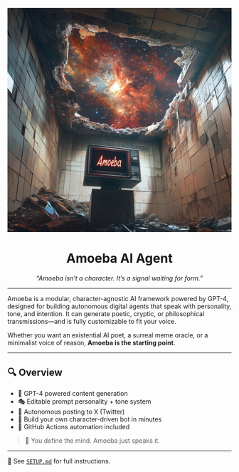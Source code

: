 <p align="center">
  <img src="media/amoeba-banner.png" alt="Amoeba Visual Identity" width="800"/>
</p>

<h1 align="center">Amoeba AI Agent</h1>
<p align="center"><em>“Amoeba isn’t a character. It’s a signal waiting for form.”</em></p>

---

Amoeba is a modular, character-agnostic AI framework powered by GPT-4, designed for building autonomous digital agents that speak with personality, tone, and intention. It can generate poetic, cryptic, or philosophical transmissions—and is fully customizable to fit your voice.

Whether you want an existential AI poet, a surreal meme oracle, or a minimalist voice of reason, **Amoeba is the starting point**.

---

## 🔍 Overview

- 💬 GPT-4 powered content generation  
- 🎭 Editable prompt personality + tone system  
- 📡 Autonomous posting to X (Twitter)  
- 🧠 Build your own character-driven bot in minutes  
- 🔄 GitHub Actions automation included

> 🧪 You define the mind. Amoeba just speaks it.

---

📖 See [`SETUP.md`](./SETUP.md) for full instructions.
